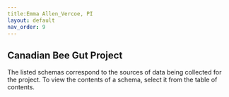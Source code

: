 ```yaml
---
title:Emma Allen_Vercoe, PI
layout: default
nav_order: 9
---
```


## Canadian Bee Gut Project

The listed schemas correspond to the sources of data being collected for the project.  To view the contents of a schema, select it from the table of contents.
